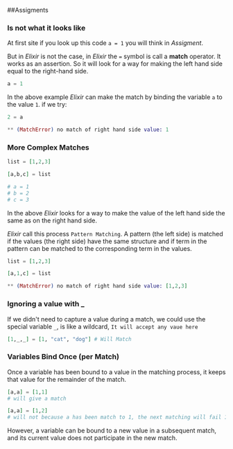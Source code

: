 ##Assigments

### Is not what it looks like

At first site if you look up this code `a = 1` you will think in *Assigment*.

But in *Elixir* is not the case, in *Elixir* the `=` symbol is call a **match** operator. It works as an assertion. So it will look for a way for making the left hand side equal to the right-hand side.

```elixir
a = 1
```
In the above example *Elixir* can make the match by binding the variable `a` to the value `1`. if we try:

```elixir
2 = a

** (MatchError) no match of right hand side value: 1
```

### More Complex Matches

```elixir
list = [1,2,3]

[a,b,c] = list

# a = 1
# b = 2
# c = 3
```

In the above *Elixir* looks for a way to make the value of the left hand side the same as on the right hand side.

*Elixir* call this process `Pattern Matching`. A pattern (the left side) is matched if the values (the right side) have the same structure and if term in the pattern can be matched to the corresponding term in the values.

```elixir
list = [1,2,3]

[a,1,c] = list

** (MatchError) no match of right hand side value: [1,2,3]
```

### Ignoring a value with _

If we didn't need to capture a value during a match, we could use the special variable `_`, is like a wildcard, `It will accept any vaue here`

```elixir
[1,_,_] = [1, "cat", "dog"] # Will Match
```

### Variables Bind Once (per Match)

Once a variable has been bound to a value in the matching process, it keeps that value for the remainder of the match.

```elixir
[a,a] = [1,1]
# will give a match

[a,a] = [1,2]
# will not because a has been match to 1, the next matching will fail 1 = 2
```

However, a variable can be bound to a new value in a subsequent match, and its current value does not participate in the new match.

